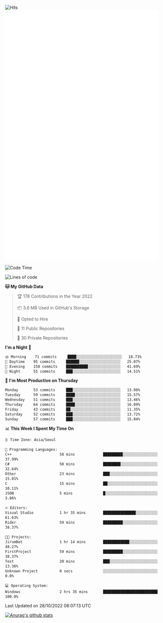 ![Hits](https://hits.seeyoufarm.com/api/count/incr/badge.svg?url=https%3A%2F%2Fgithub.com%2Fkokose1234&count_bg=%2379C83D&title_bg=%23555555&icon=apple.svg&icon_color=%23E7E7E7&title=hits&edge_flat=false)
<br/>
![Metrics](https://github.com/kokose1234/kokose1234/blob/main/github-metrics.svg)

<!--START_SECTION:waka-->
![Code Time](http://img.shields.io/badge/Code%20Time-705%20hrs%206%20mins-blue)

![Lines of code](https://img.shields.io/badge/From%20Hello%20World%20I%27ve%20Written-904%20Thousand%20lines%20of%20code-blue)

**🐱 My GitHub Data** 

> 🏆 178 Contributions in the Year 2022
 > 
> 📦 3.6 MB Used in GitHub's Storage 
 > 
> 💼 Opted to Hire
 > 
> 📜 11 Public Repositories 
 > 
> 🔑 30 Private Repositories  
 > 
**I'm a Night 🦉** 

```text
🌞 Morning    71 commits     ████░░░░░░░░░░░░░░░░░░░░░   18.73% 
🌆 Daytime    95 commits     ██████░░░░░░░░░░░░░░░░░░░   25.07% 
🌃 Evening    158 commits    ██████████░░░░░░░░░░░░░░░   41.69% 
🌙 Night      55 commits     ███░░░░░░░░░░░░░░░░░░░░░░   14.51%

```
📅 **I'm Most Productive on Thursday** 

```text
Monday       53 commits     ███░░░░░░░░░░░░░░░░░░░░░░   13.98% 
Tuesday      59 commits     ████░░░░░░░░░░░░░░░░░░░░░   15.57% 
Wednesday    51 commits     ███░░░░░░░░░░░░░░░░░░░░░░   13.46% 
Thursday     64 commits     ████░░░░░░░░░░░░░░░░░░░░░   16.89% 
Friday       43 commits     ██░░░░░░░░░░░░░░░░░░░░░░░   11.35% 
Saturday     52 commits     ███░░░░░░░░░░░░░░░░░░░░░░   13.72% 
Sunday       57 commits     ███░░░░░░░░░░░░░░░░░░░░░░   15.04%

```


📊 **This Week I Spent My Time On** 

```text
⌚︎ Time Zone: Asia/Seoul

💬 Programming Languages: 
C++                      58 mins             █████████░░░░░░░░░░░░░░░░   37.99% 
C#                       50 mins             ████████░░░░░░░░░░░░░░░░░   32.64% 
Other                    23 mins             ███░░░░░░░░░░░░░░░░░░░░░░   15.01% 
C                        15 mins             ██░░░░░░░░░░░░░░░░░░░░░░░   10.11% 
JSON                     5 mins              █░░░░░░░░░░░░░░░░░░░░░░░░   3.86%

🔥 Editors: 
Visual Studio            1 hr 35 mins        ███████████████░░░░░░░░░░   61.63% 
Rider                    59 mins             █████████░░░░░░░░░░░░░░░░   38.37%

🐱‍💻 Projects: 
JirumBot                 1 hr 14 mins        ████████████░░░░░░░░░░░░░   48.27% 
FirstProject             59 mins             █████████░░░░░░░░░░░░░░░░   38.37% 
Test                     20 mins             ███░░░░░░░░░░░░░░░░░░░░░░   13.36% 
Unknown Project          0 secs              ░░░░░░░░░░░░░░░░░░░░░░░░░   0.0%

💻 Operating System: 
Windows                  2 hrs 35 mins       █████████████████████████   100.0%

```


 Last Updated on 28/10/2022 08:07:13 UTC
<!--END_SECTION:waka-->

[![Anurag's github stats](https://github-readme-stats.vercel.app/api?username=kokose1234&theme=dracula)](https://github.com/anuraghazra/github-readme-stats)



	
